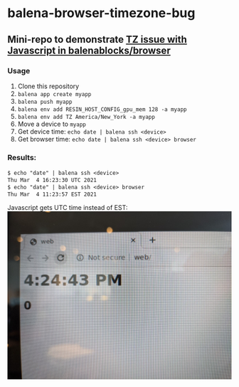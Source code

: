 # balena-browser-timezone-bug
## Mini-repo to demonstrate [TZ issue with Javascript in balenablocks/browser](https://github.com/balenablocks/browser/issues/29)

### Usage
1. Clone this repository
2. `balena app create myapp`
3. `balena push myapp`
4. `balena env add RESIN_HOST_CONFIG_gpu_mem 128 -a myapp`
5. `balena env add TZ America/New_York -a myapp`
6. Move a device to `myapp`
7. Get device time: `echo date | balena ssh <device>`
8. Get browser time: `echo date | balena ssh <device> browser`

### Results:
```
$ echo "date" | balena ssh <device>
Thu Mar  4 16:23:30 UTC 2021
$ echo "date" | balena ssh <device> browser
Thu Mar  4 11:23:57 EST 2021
```
Javascript gets UTC time instead of EST:
![picture](docs/picture.jpg)